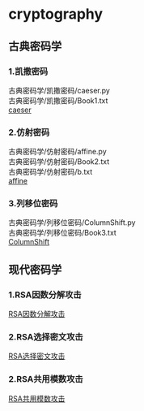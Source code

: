 # cryptography
## 古典密码学
### 1.凯撒密码
古典密码学/凯撒密码/caeser.py  
古典密码学/凯撒密码/Book1.txt  
[caeser](https://github.com/Celint/cryptography/tree/master/古典密码学/凯撒密码)
### 2.仿射密码
古典密码学/仿射密码/affine.py  
古典密码学/仿射密码/Book2.txt  
古典密码学/仿射密码/b.txt  
[affine](https://github.com/Celint/cryptography/tree/master/古典密码学/仿射密码)
### 3.列移位密码
古典密码学/列移位密码/ColumnShift.py  
古典密码学/列移位密码/Book3.txt  
[ColumnShift](https://github.com/Celint/cryptography/tree/master/古典密码学/列移位密码)
## 现代密码学
### 1.RSA因数分解攻击
[RSA因数分解攻击](https://github.com/Celint/cryptography/tree/master/现代密码学)
### 2.RSA选择密文攻击
[RSA选择密文攻击](https://github.com/Celint/cryptography/tree/master/现代密码学)
### 2.RSA共用模数攻击
[RSA共用模数攻击](https://github.com/Celint/cryptography/tree/master/现代密码学)